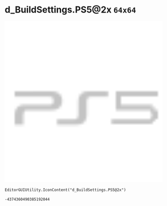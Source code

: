 # d_BuildSettings.PS5@2x `64x64`
<img src="/img/d_BuildSettings.PS5@2x.png" width=512 height=512>

``` CSharp
EditorGUIUtility.IconContent("d_BuildSettings.PS5@2x")
```
```
-4374360490385192044
```
